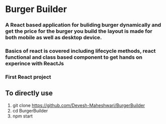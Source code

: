 # Burger Builder 
### A React based application for buliding burger dynamically and get the price for the burger you build the layout is made for both mobile as well as desktop device.

### Basics of react is covered including lifecycle methods, react functional and class based component to get hands on experince with ReactJs 

### First React project 

## To directly use 
1. git clone https://github.com/Devesh-Maheshwari/BurgerBuilder
2. cd BurgerBuilder 
3. npm start
